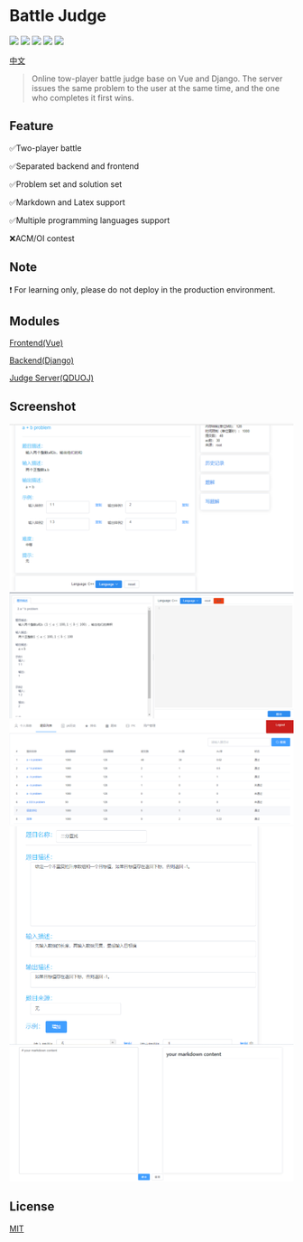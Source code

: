 # Battle Judge

![](https://img.shields.io/badge/vue-2.6.11-blue)
![](https://img.shields.io/badge/Python-3.6.8-blue)
![](https://img.shields.io/badge/Django-3.1.5-blue)
![](https://img.shields.io/badge/Django%20rest%20framework-3.12.5-blue)
![](https://img.shields.io/badge/license-MIT-green)

[中文](./README-CN.md)

> Online tow-player battle judge base on Vue and Django. The server issues the same problem to the user at the same time, and the one who completes it first wins.



## Feature

&#x2705;Two-player battle

&#x2705;Separated backend and frontend

&#x2705;Problem set and solution set

&#x2705;Markdown and Latex support

&#x2705;Multiple programming languages support

&#x274c;ACM/OI contest

## Note

&#x2757; For learning only, please do not deploy in the production environment.

## Modules

[Frontend(Vue)](https://github.com/BattleJudge/ojFE)

[Backend(Django)](https://github.com/BattleJudge/ojBE)

[Judge Server(QDUOJ)](https://github.com/QingdaoU/JudgeServer)



## Screenshot
![](./ojFE/img/single.png)
![](./ojFE/img/battleOj.png)
![](./ojFE/img/problemList.png)
![](./ojFE/img/problemEdit.png)
![](./ojFE/img/markdown.png)



## License

[MIT](http://opensource.org/licenses/MIT)